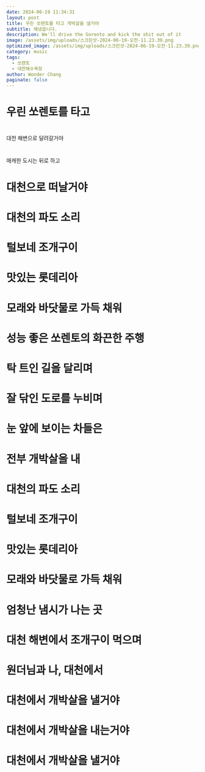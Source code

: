 ```yaml
---
date: 2024-06-19 11:34:31
layout: post
title: 우린 쏘렌토를 타고 개박살을 낼거야
subtitle: 해냈읍니다.
description: We'll drive the Sorento and kick the shit out of it
image: /assets/img/uploads/스크린샷-2024-06-19-오전-11.23.39.png
optimized_image: /assets/img/uploads/스크린샷-2024-06-19-오전-11.23.39.png
category: music
tags:
  - 쏘렌토
  - 대천해수욕장
author: Wonder Chang
paginate: false
---
```

# 우린 쏘렌토를 타고

# 
대천 해변으로 달려갈거야

# 
매캐한 도시는 뒤로 하고


# 대천으로 떠날거야

# 대천의 파도 소리


# 털보네 조개구이


# 맛있는 롯데리아


# 모래와 바닷물로 가득 채워

# 성능 좋은 쏘렌토의 화끈한 주행


# 탁 트인 길을 달리며


# 잘 닦인 도로를 누비며


# 눈 앞에 보이는 차들은


# 전부 개박살을 내

# 대천의 파도 소리


# 털보네 조개구이


# 맛있는 롯데리아


# 모래와 바닷물로 가득 채워

# 엄청난 냄시가 나는 곳


# 대천 해변에서 조개구이 먹으며


# 원더님과 나, 대천에서

# 대천에서 개박살을 낼거야


# 대천에서 개박살을 내는거야


# 대천에서 개박살을 낼거야